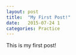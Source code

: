 ```yaml
---
layout: post
title:  "My First Post!"
date:   2015-07-24 1
categories: Practice
---
```

This is my first post!
